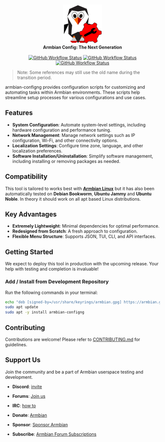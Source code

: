 <p align="center">
  <a href="#build-framework">
  <img src="https://raw.githubusercontent.com/armbian/configng/main/share/icons/hicolor/scalable/configng-tux.svg" width="128" alt="Armbian Config NG Logo" />
  </a><br>
  <strong>Armbian Config: The Next Generation</strong><br>
<br>
<a href=https://github.com/armbian/configng/actions/workflows/debian.yml><img alt="GitHub Workflow Status" src="https://img.shields.io/github/actions/workflow/status/armbian/configng/debian.yml?logo=githubactions&label=Packaging&style=for-the-badge&branch=main"></a> <a href=https://github.com/armbian/configng/actions/workflows/unit-tests.yml><img alt="GitHub Workflow Status" src="https://img.shields.io/github/actions/workflow/status/armbian/configng/unit-tests.yml?logo=githubactions&label=Unit%20tests&style=for-the-badge&branch=main"></a> <a href=https://github.com/armbian/configng/actions/workflows/docs.yml><img alt="GitHub Workflow Status" src="https://img.shields.io/github/actions/workflow/status/armbian/configng/docs.yml?logo=githubactions&label=Documentation&style=for-the-badge&branch=main"></a>
</p>


> Note: Some references may still use the old name during the transition period.

armbian-configng provides configuration scripts for customizing and automating tasks within Armbian environments. These scripts help streamline setup processes for various configurations and use cases.

## Features

- **System Configuration**: Automate system-level settings, including hardware configuration and performance tuning.
- **Network Management**: Manage network settings such as IP configuration, Wi-Fi, and other connectivity options.
- **Localization Settings**: Configure time zone, language, and other localization preferences.
- **Software Installation/Uninstallation**: Simplify software management, including installing or removing packages as needed.

## Compatibility

This tool is tailored to works best with [**Armbian Linux**](https://www.armbian.com) but it has also been automatically tested on **Debian Bookworm**, **Ubuntu Jammy** and **Ubuntu Noble**. In theory it should work on all apt based Linux distributions.

## Key Advantages
- **Extremely Lightweight**: Minimal dependencies for optimal performance.
- **Redesigned from Scratch**: A fresh approach to configuration.
- **Flexible Menu Structure**: Supports JSON, TUI, CLI, and API interfaces.

## Getting Started
We expect to deploy this tool in production with the upcoming release. Your help with testing and completion is invaluable!

### Add / Install from Development Repository
Run the following commands in your terminal:

```bash
echo "deb [signed-by=/usr/share/keyrings/armbian.gpg] https://armbian.github.io/configng stable main" | sudo tee /etc/apt/sources.list.d/armbian-development.list > /dev/null
sudo apt update
sudo apt -y install armbian-configng
```

## Contributing

Contributions are welcome! Please refer to [CONTRIBUTING.md](https://github.com/armbian/build/blob/main/CONTRIBUTING.md) for guidelines.

## Support Us

Join the community and be a part of Armbian userspace testing and development.

- **Discord**: [invite](https://discord.com/invite/armbian)
- **Forums**: [Join us](https://forum.armbian.com/)
- **IRC**: [how to](https://docs.armbian.com/Community_IRC/)

- **Donate**: [Armbian](https://www.armbian.com/donate/)
- **Sponsor**: [Sponsor Armbian](https://github.com/sponsors/armbian)
- **Subscribe**: [Armbian Forum Subscriptions](https://forum.armbian.com/subscriptions/)

